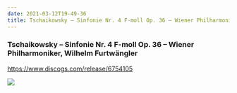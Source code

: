```yaml
---
date: 2021-03-12T19-49-36
title: Tschaikowsky – Sinfonie Nr. 4 F-moll Op. 36 – Wiener Philharmoniker, Wilhelm Furtwängler
---
```

### Tschaikowsky – Sinfonie Nr. 4 F-moll Op. 36 – Wiener Philharmoniker, Wilhelm Furtwängler
https://www.discogs.com/release/6754105

![](dayone-moment://E445C72902304A83A189BEFD9A591320)
